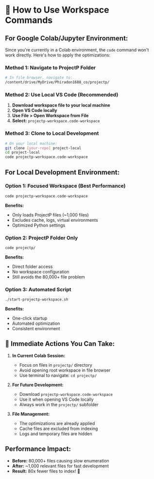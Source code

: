 # 🎯 How to Use Workspace Commands

## For Google Colab/Jupyter Environment:

Since you're currently in a Colab environment, the `code` command won't work directly. Here's how to apply the optimizations:

### Method 1: Navigate to ProjectP Folder
```bash
# In file browser, navigate to:
/content/drive/MyDrive/Phiradon1688_co/projectp/
```

### Method 2: Use Local VS Code (Recommended)
1. **Download workspace file to your local machine**
2. **Open VS Code locally**
3. **Use File > Open Workspace from File**
4. **Select:** `projectp-workspace.code-workspace`

### Method 3: Clone to Local Development
```bash
# On your local machine:
git clone [your-repo] project-local
cd project-local
code projectp-workspace.code-workspace
```

## For Local Development Environment:

### Option 1: Focused Workspace (Best Performance)
```bash
code projectp-workspace.code-workspace
```
**Benefits:**
- Only loads ProjectP files (~1,000 files)
- Excludes cache, logs, virtual environments
- Optimized Python settings

### Option 2: ProjectP Folder Only
```bash
code projectp/
```
**Benefits:**
- Direct folder access
- No workspace configuration
- Still avoids the 80,000+ file problem

### Option 3: Automated Script
```bash
./start-projectp-workspace.sh
```
**Benefits:**
- One-click startup
- Automated optimization
- Consistent environment

## 🚀 Immediate Actions You Can Take:

1. **In Current Colab Session:**
   - Focus on files in `projectp/` directory
   - Avoid opening root workspace in file browser
   - Use terminal to navigate: `cd projectp/`

2. **For Future Development:**
   - Download `projectp-workspace.code-workspace`
   - Use it when opening VS Code locally
   - Always work in the `projectp/` subfolder

3. **File Management:**
   - The optimizations are already applied
   - Cache files are excluded from indexing
   - Logs and temporary files are hidden

## Performance Impact:
- **Before:** 80,000+ files causing slow enumeration
- **After:** ~1,000 relevant files for fast development
- **Result:** 80x fewer files to index! 🎉
